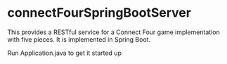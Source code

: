 # connectFourSpringBootServer

This provides a RESTful service for a Connect Four game implementation with five pieces. It is implemented in Spring Boot.

Run Application.java to get it started up
